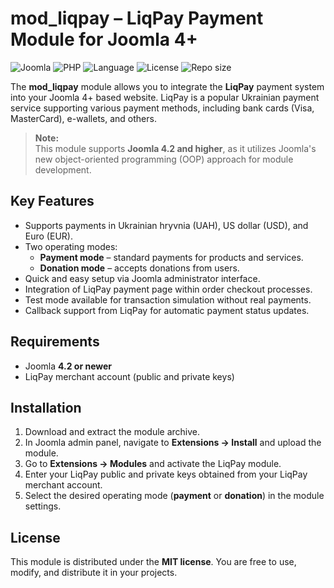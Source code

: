 # mod_liqpay – LiqPay Payment Module for Joomla 4+

![Joomla](https://img.shields.io/badge/Joomla-4.2%2B-blue?style=flat-square&logo=joomla)
![PHP](https://img.shields.io/badge/PHP-78.1%25-8892BF?style=flat-square&logo=php)
![Language](https://img.shields.io/github/languages/top/technoquill/mod_liqpay?style=flat-square)
![License](https://img.shields.io/badge/license-MIT-green?style=flat-square)
![Repo size](https://img.shields.io/github/repo-size/technoquill/mod_liqpay?style=flat-square)

The **mod_liqpay** module allows you to integrate the **LiqPay** payment system into your Joomla 4+ based website. LiqPay is a popular Ukrainian payment service supporting various payment methods, including bank cards (Visa, MasterCard), e-wallets, and others.

> **Note:**  
> This module supports **Joomla 4.2 and higher**, as it utilizes Joomla's new object-oriented programming (OOP) approach for module development.

## Key Features

- Supports payments in Ukrainian hryvnia (UAH), US dollar (USD), and Euro (EUR).
- Two operating modes:
  - **Payment mode** – standard payments for products and services.
  - **Donation mode** – accepts donations from users.
- Quick and easy setup via Joomla administrator interface.
- Integration of LiqPay payment page within order checkout processes.
- Test mode available for transaction simulation without real payments.
- Callback support from LiqPay for automatic payment status updates.

## Requirements

- Joomla **4.2 or newer**
- LiqPay merchant account (public and private keys)

## Installation

1. Download and extract the module archive.
2. In Joomla admin panel, navigate to **Extensions → Install** and upload the module.
3. Go to **Extensions → Modules** and activate the LiqPay module.
4. Enter your LiqPay public and private keys obtained from your LiqPay merchant account.
5. Select the desired operating mode (**payment** or **donation**) in the module settings.

## License

This module is distributed under the **MIT license**. You are free to use, modify, and distribute it in your projects.
